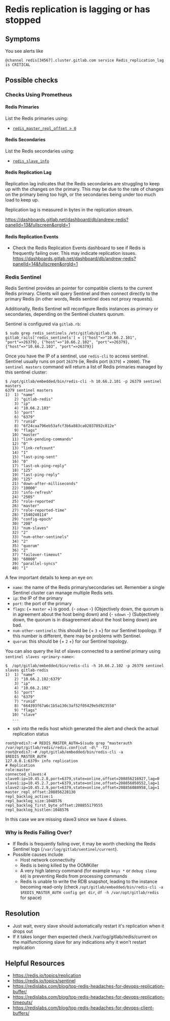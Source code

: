 # Redis replication is lagging or has stopped

## Symptoms

You see alerts like

```
@channel redis[34567].cluster.gitlab.com service Redis_replication_lag is CRITICAL
```

## Possible checks

### Checks Using Prometheus

#### Redis Primaries

List the Redis primaries using:

* [`redis_master_repl_offset > 0`](https://prometheus.gitlab.com/graph?g0.range_input=1h&g0.expr=redis_master_repl_offset%20%3E%200%20&g0.tab=1)

#### Redis Secondaries

List the Redis secondaries using:

* [`redis_slave_info`](https://prometheus.gitlab.com/graph?g0.range_input=1h&g0.expr=redis_slave_info&g0.tab=1)

#### Redis Replication Lag

Replication lag indicates that the Redis secondaries are struggling to keep up with the changes on the primary. This may be due to the rate of changes on the primary being too high, or the secondaries being under too much load to keep up.

Replication lag is measured in bytes in the replication stream.

https://dashboards.gitlab.net/dashboard/db/andrew-redis?panelId=13&fullscreen&orgId=1

#### Redis Replication Events

* Check the Redis Replication Events dashboard to see if Redis is frequently failing over. This may indicate replication issues. https://dashboards.gitlab.net/dashboard/db/andrew-redis?panelId=14&fullscreen&orgId=1

### Redis Sentinel

Redis Sentinel provides an pointer for compatible clients to the current Redis primary. Clients will query Sentinel and then connect directly to the primary Redis (in other words, Redis sentinel does not proxy requests).

Additionally, Redis Sentinel will reconfigure Redis instances as primary or secondaries, depending on the Sentinel clusters quorum.

Sentinel is configured via `gitlab.rb`:

```shell
$ sudo grep redis_sentinels /etc/gitlab/gitlab.rb
gitlab_rails['redis_sentinels'] = [{"host"=>"10.66.2.101", "port"=>26379}, {"host"=>"10.66.2.102", "port"=>26379}, {"host"=>"10.66.2.103", "port"=>26379}]
```

Once you have the IP of a sentinel, use `redis-cli` to access sentinel. Sentinel usually runs on port `26379` (ie, Redis port (`6379`) + `20000`). The `sentinel masters` command will return a list of Redis primaries managed by this sentinel cluster:

```shell
$ /opt/gitlab/embedded/bin/redis-cli -h 10.66.2.101 -p 26379 sentinel masters
6379 sentinel masters
1)  1) "name"
    2) "gitlab-redis"
    3) "ip"
    4) "10.66.2.103"
    5) "port"
    6) "6379"
    7) "runid"
    8) "6f24caa796eb53afcf3b6a883ca02037892c812e"
    9) "flags"
   10) "master"
   11) "link-pending-commands"
   12) "0"
   13) "link-refcount"
   14) "1"
   15) "last-ping-sent"
   16) "0"
   17) "last-ok-ping-reply"
   18) "125"
   19) "last-ping-reply"
   20) "125"
   21) "down-after-milliseconds"
   22) "10000"
   23) "info-refresh"
   24) "2505"
   25) "role-reported"
   26) "master"
   27) "role-reported-time"
   28) "1540240114"
   29) "config-epoch"
   30) "208"
   31) "num-slaves"
   32) "2"
   33) "num-other-sentinels"
   34) "2"
   35) "quorum"
   36) "2"
   37) "failover-timeout"
   38) "60000"
   39) "parallel-syncs"
   40) "1"
```

A few important details to keep an eye on:

* `name`: the name of the Redis primary/secondaries set. Remember a single Sentinel cluster can manage multiple Redis sets.
* `ip`: the IP of the primary
* `port`: the port of the primary
* `flags`: {+ `master` +} is good. {- `odown` -} (Objectively down, the quorum is in agreement about the host being down) and {- `sdown` -} (Subjectively down, the quorum is in disagreement about the host being down)  are bad.
* `num-other-sentinels`: this should be {+ `3` +} for our Sentinel topology. If this number is different, there may be problems with Sentinel.
* `quorum`: this should be {+ `2` +} for our Sentinel topology.


You can also query the list of slaves connected to a sentinel primary using `sentinel slaves <primary-name>`:

```shell
$  /opt/gitlab/embedded/bin/redis-cli -h 10.66.2.102 -p 26379 sentinel slaves gitlab-redis
1)  1) "name"
    2) "10.66.2.102:6379"
    3) "ip"
    4) "10.66.2.102"
    5) "port"
    6) "6379"
    7) "runid"
    8) "664393f67a6c1b5a130c3af52f05429e5d923558"
    9) "flags"
   10) "slave"
   ...
```

* ssh into the redis host which generated the alert and check the actual replication status

```shell
root@redis7:~# REDIS_MASTER_AUTH=$(sudo grep ^masterauth /var/opt/gitlab/redis/redis.conf|cut -d\" -f2)
root@redis7:~# /opt/gitlab/embedded/bin/redis-cli -a $REDIS_MASTER_AUTH
127.0.0.1:6379> info replication
# Replication
role:master
connected_slaves:4
slave0:ip=10.45.2.8,port=6379,state=online,offset=208856216927,lag=0
slave1:ip=10.45.2.7,port=6379,state=online,offset=208856050552,lag=1
slave2:ip=10.45.2.9,port=6379,state=online,offset=208856088958,lag=1
master_repl_offset:208856228130
repl_backlog_active:1
repl_backlog_size:1048576
repl_backlog_first_byte_offset:208855179555
repl_backlog_histlen:1048576
```

In this case we are missing slave3 since we have 4 slaves.

### Why is Redis Failing Over?

* If Redis is frequently failing over, it may be worth checking the Redis Sentinel logs (`/var/log/gitlab/sentinel/current`).
* Possible causes include
    * Host network connectivity
    * Redis is being killed by the OOMKiller
    * A very high latency command (for example `keys *` or `debug sleep 60`) is preventing Redis from processing commands
    * Redis is unable to write the RDB snapshot, leading to the instance becoming read-only (check `/opt/gitlab/embedded/bin/redis-cli -a $REDIS_MASTER_AUTH config get dir`,  `df -h /var/opt/gitlab/redis` for space)

## Resolution

* Just wait, every slave should automatically restart it's replication when it drops out
* If it takes longer then expected check /var/log/gitlab/redis/current on the mailfunctioning slave for any indications why it won't restart replication

## Helpful Resources

* https://redis.io/topics/replication
* https://redis.io/topics/sentinel
* https://redislabs.com/blog/top-redis-headaches-for-devops-replication-buffer/
* https://redislabs.com/blog/top-redis-headaches-for-devops-replication-timeouts/
* https://redislabs.com/blog/top-redis-headaches-for-devops-client-buffers/


